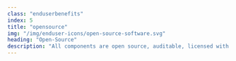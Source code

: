 ```yaml
---
class: "enduserbenefits"
index: 5
title: "opensource"
img: "/img/enduser-icons/open-source-software.svg"
heading: "Open-Source"
description: "All components are open source, auditable, licensed with AGPL and Apache Commons licenses. Check us out on Github."
---
```


